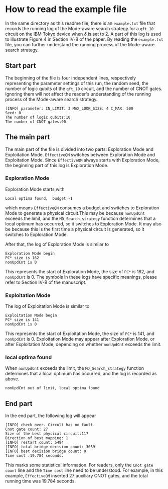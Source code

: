# How to read the example file 

In the same directory as this readme file, there is an `example.txt` file that records the running log of the Mode-aware search strategy for a `qft_10` circuit on the IBM Tokyo device when $\delta$ is set to 2. A part of this log is used to illustrate Figure 4 in Section IV-B of the paper. By reading the `example.txt` file, you can further understand the running process of the Mode-aware search strategy.

## Start part  
The beginning of the file is four independent lines, respectively representing the parameter settings of this run, the random seed, the number of logic qubits of the `qft_10` circuit, and the number of CNOT gates. Ignoring them will not affect the reader's understanding of the running process of the Mode-aware search strategy.
```
[INFO] parameter: IN_LIMIT: 3 MAX_LOOK_SIZE: 4 C_MAX: 500
Seed: 0
The number of logic qubits:10
The number of CNOT gates:90
```

## The main part
The main part of the file is divided into two parts: Exploration Mode and Exploitation Mode. `EffectiveQM` switches between Exploration Mode and Exploitation Mode. Since `EffectiveQM` always starts with Exploration Mode, the beginning part of this log is Exploration Mode.

### Exploration Mode
Exploration Mode starts with 
```
Local optima found,  budget -1
```
which means `EffectiveQM` consumes a budget and switches to Exploration Mode to generate a physical circuit.This may be because `nonUpdCnt` exceeds the limit, and the `MD_Search_strategy` function determines that a local optimum has occurred, so it switches to Exploration Mode. It may also be because this is the first time a physical circuit is generated, so it switches to Exploration Mode.

After that, the log of Exploration Mode is similar to
```
Exploration Mode begin
PC* size is 162
nonUpdCnt is 0
```
This represents the start of Exploration Mode, the size of `PC*` is 162, and `nonUpdCnt` is 0. The symbols in these logs have specific meanings, please refer to Section IV-B of the manuscript.

### Exploitation Mode
The log of Exploitation Mode is similar to
```
Exploitation Mode begin
PC* size is 141
nonUpdCnt is 0
```
This represents the start of Exploitation Mode, the size of `PC*` is 141, and `nonUpdCnt` is 0. Exploitation Mode may appear after Exploration Mode, or after Exploitation Mode, depending on whether `nonUpdCnt` exceeds the limit.

### local optima found
When `nonUpdCnt` exceeds the limit, the `MD_Search_strategy` function determines that a local optimum has occurred, and the log is recorded as above.
```
nonUpdCnt out of limit, local optima found
```

## End part
In the end part, the following log will appear
```
[INFO] check over. Circult has no fault.
Cnot gate count: 27
Size of the best physical circuit:117
Direction of best mapping: 1
[INFO] restart count: 5494
[INFO] total bridge decision count: 3059
[INFO] best decision bridge count: 0
Time cost :19.784 seconds.
```
This marks some statistical information. For readers, only the `Cnot gate count` line and the `Time cost` line need to be understood. For example, in this example, `EffectiveQM` inserted 27 auxiliary CNOT gates, and the total running time was 19.784 seconds.